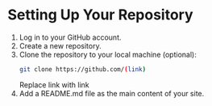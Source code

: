 # Setting Up Your Repository
1. Log in to your GitHub account.
2. Create a new repository.
3. Clone the repository to your local machine (optional):
   ```bash
   git clone https://github.com/(link)
   ```
   Replace link with link
4. Add a README.md file as the main content of your site.
